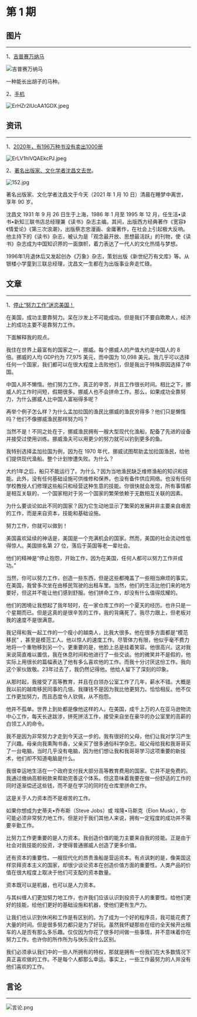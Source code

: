 # 第 1 期

## 图片

---

1、[吉普赛万纳马](https://twitter.com/hu_lalalalala/status/1347910470095806465/photo/1)

![吉普赛万纳马](https://i.loli.net/2021/01/12/yGcALDm3te2upEg.jpg)

一种能长出胡子的马种。

2、[手机](https://twitter.com/B4UStory/status/1347097120923287556?s=09)

![ErHZr2lUcAA1GDX.jpeg](https://i.loli.net/2021/01/12/PobEaKncp3IDNUs.jpg)

## 资讯

---

1、[2020年，有196万种书没有卖出1000册](https://www.sohu.com/a/443184428_475768)

![ErLV1hlVQAEkcPJ.jpeg](https://i.loli.net/2021/01/12/dHnqvsQjDF2k1I9.jpg)

2、[著名出版家、文化学者沈昌文去世](https://www.thepaper.cn/newsDetail_forward_10731776_1)。

![152.jpg](https://i.loli.net/2021/01/12/g2RxJKe5cGrSh91.jpg)

著名出版家、文化学者沈昌文于今天（2021 年 1 月 10 日）清晨在睡梦中离世，享年 90 岁。

沈昌文 1931 年 9 月 26 日生于上海，1986 年 1 月至 1995 年 12 月，任生活•读书•新知三联书店总经理兼《读书》杂志主编。其间，出版西方经典著作《宽容》《情爱论》《第三次浪潮》，出版蔡志忠漫画、金庸著作，在社会上引起极大反响。他主持下的《读书》杂志，被认为是「观念最开放、思想最活跃」的刊物，使《读书》杂志成为中国知识界的一面旗帜，着力表达了一代人的文化热情与梦想。

1996年1月退休后又发起创办《万象》杂志，策划出版《新世纪万有文库》等。从银楼小学童到三联总经理，沈昌文一生都在为出版事业奔走忙碌。

## 文章

---

1、[停止“努力工作”迷恋美国！](https://erik-engheim.medium.com/stop-the-hard-work-obsession-america-6e5c29b1c07c)

在美国，成功主要靠努力。呆在沙发上不可能成功。但是我们不要自欺欺人，经济上的成功主要不是靠努力工作。

下面解释我的观点。

我住在世界上最富有的国家之一，挪威。每个挪威人的产值大约是中国人的 8 倍。挪威的人均 GDP约为 77,975 美元，而中国为 10,098 美元。我几乎可以选择任何一个国家，我们都可以在很大程度上击败他们，但是我出于特殊原因选择了中国。

中国人并不懒惰。他们努力工作。真正的辛苦，并且工作很长时间。相比之下，挪威人的工作时间短，假期很多。挪威人也不会拼命工作。那么，如果成功全靠努力，为什么挪威人比中国人富裕得多呢？

再举个例子怎么样？为什么孟加拉国的渔民比挪威的渔民穷得多？他们只是懒惰吗？他们不像挪威渔民那样努力吗？

当然不是！不同之处在于，挪威渔民拥有一艘大型现代化渔船，配备了先进的设备并接受过使用训练。挪威渔夫可以用更少的努力就可以钓到更多的鱼。

我特别选择孟加拉国为例，因为在 1970 年代，挪威试图帮助孟加拉国渔民，给他们提供现代渔船。整个计划惨遭失败。为什么？

大约1年之后，船只不能运行了。为什么？因为当地渔民缺乏维修渔船的知识和技能。此外，没有任何基础设施可供维修和保养。也没有备件供应网络。也没有任何学校教授人们修理这些船只和经营这种生意的技能。你很快就会发现，所有事情都是相互关联的，一个国家相对于另一个国家的繁荣依赖于无数相互关联的因素。

为什么要谈论如此不同的国家？因为它生动地显示了繁荣的发展并非主要来自艰苦的工作，而是来自资本，技能和基础设施。

努力工作，你就可以做到！

美国喜欢延续的神话是，美国是一个充满机会的国家。然而，美国的社会流动性低得惊人。美国排名第 27 位，落后于英国等老一辈社会。

他们的精神是“停止抱怨，开始工作，因为在美国，任何人都可以努力工作并成功。”

当然，你可以努力工作，创造一些东西，但是这些都掩盖了一些相当麻烦的事实。在美国，我曾多次坐在由移民驾驶的出租车里。当然，他们的生活比他们来的地方要好，但这并不能让他们感到舒服。他们拼命工作，却没有什么值得炫耀的。

他们的困境让我想起了我年轻时，在一家仓库工作的一个夏天的经历。也许只是一个星期而已。但是这真的是很辛苦的工作，我的背痛死了。我尽力跟上，但老板对我的速度不是很满意。

我记得和我一起工作的一个瘦小的越南人，比我大很多。他在很多方面都是“模范移民” ，甚至是模范工人。他以惊人的速度工作。尽管体力有限，他似乎毫不费力地将一个重物移到另一个。更重要的是，他脸上总是挂着笑容。他很高兴。这对我来说简直难以置信，我在休息时间和他进行了一些交谈。他的微笑并不是假的，他实际上用很长的篇幅表达了他有多么喜欢他的工作。而我十分讨厌这份工作。我向这个家伙致敬。23年过去了，我仍然记得他。他给人留下了深刻的印象。

从那时起，我接受了高等教育，并且在白领办公室工作了几年，薪水不错。大概是我以前的越南移民同事的几倍。我赚钱不是因为我比他更努力。恰恰相反。他不仅工作更加努力，而且态度令人钦佩，从不抱怨。

他并不孤单。世界上到处都是像他这样的人。在美国，成千上万的人在亚马逊物流中心工作，每天长途跋涉，拼死拼活工作，接受来自坐在豪华的办公室里的高薪的白领工人的命令。

我不是因为非常努力才走到今天这一步的。我有很好的父母，他们让我对学习产生了兴趣。母亲向我熏陶书香，父亲买了很多通俗科学杂志。祖父母给我和我哥哥买了一台电脑，当时几乎没有电脑，因为他们想让我和我哥哥学习这项重要的新技术，他们却不知道电脑是什么。

我很幸运地生活在一个政府支付我大部分高等教育费用的国家。它并不是免费的。我通过缴纳高额税款来帮助完善这个体系。但这意味着我要在做一份舒适的工作的同时逐渐偿还这些钱，而不是在学习的同时在仓库里拼命工作。

这是关于人力资本而不是艰苦的工作。

如果你想成为史蒂夫•乔布斯（Steve Jobs）或 埃隆•马斯克（Elon Musk），你可能必须非常努力地工作。但是对于我们其他人来说，拥有一定程度的成功并不需要辛勤工作。

比努力工作更重要的是人力资本。我创造价值的能力主要来自我的技能。正是由于社会对我技能的投资，才使得普通挪威人创造了更多价值。

还有资本的重要性。一艘现代化的昂贵渔船是营运资本。有点讽刺的是，像美国这样崇拜资本主义的国家，却很少谈论资本在创造价值方面的重要性。人类产品的价值在很大程度上取决于他们可支配的资本数量。

资本既可以是机器，也可以是人力资本。

与其纠缠人们更加努力地工作，也许我们应该认识到投资于人的重要性。给他们更好的技能，给他们更好的基础设施和机器，使他们更有生产力。

让我们也认识到休闲和工作是有区别的。为了成为一个好的程序员，我可能花费了大量的时间。但是很多努力都只是为了好玩。虽然我怀疑那些在纽约全天候开出租车的人是否有那么多乐趣。仅仅因为你花了很多时间做一些事情，并不意味着你在努力工作。也许你的所作所为与快乐没什么区别。

我们必须承认我们中的一些人所拥有的特权，那就是拥有一份我们在大多数情况下真正喜欢做的工作。不是每个人都那么幸运。事实上，一些工作最努力的人并没有他们喜欢的工作。

## 言论

---
![言论.png](https://i.loli.net/2021/01/12/tNQZeI6y52Yax7s.png)